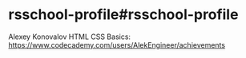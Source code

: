 # rsschool-profile#rsschool-profile
Alexey Konovalov
HTML CSS Basics: https://www.codecademy.com/users/AlekEngineer/achievements
